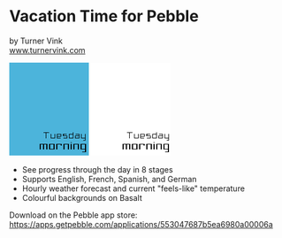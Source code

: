 # Vacation Time for Pebble
by Turner Vink<br>
www.turnervink.com

![screenshot](screenshots/times.gif "Basalt")
![screenshot](screenshots/aplite.gif "Aplite")<br>

* See progress through the day in 8 stages
* Supports English, French, Spanish, and German
* Hourly weather forecast and current "feels-like" temperature
* Colourful backgrounds on Basalt

Download on the Pebble app store:<br>
https://apps.getpebble.com/applications/553047687b5ea6980a00006a
